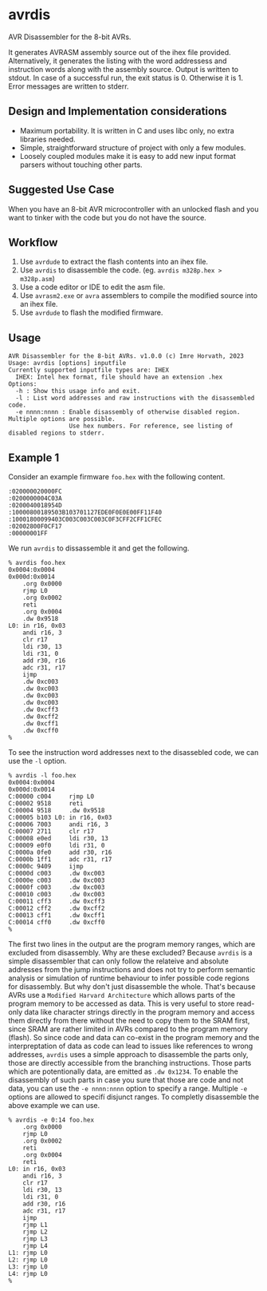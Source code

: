 # avrdis
AVR Disassembler for the 8-bit AVRs.

It generates AVRASM assembly source out of the ihex file provided. Alternatively, it generates the listing with the word addressess and instruction words along with the assembly source.
Output is written to stdout. In case of a successful run, the exit status is 0. Otherwise it is 1. Error messages are written to stderr.

## Design and Implementation considerations

- Maximum portability. It is written in C and uses libc only, no extra libraries needed.
- Simple, straightforward structure of project with only a few modules.
- Loosely coupled modules make it is easy to add new input format parsers without touching other parts.

## Suggested Use Case

When you have an 8-bit AVR microcontroller with an unlocked flash and you want to tinker with the code but you do not have the source.

## Workflow

1. Use `avrdude` to extract the flash contents into an ihex file.
2. Use `avrdis` to disassemble the code. (eg. `avrdis m328p.hex > m328p.asm`)
3. Use a code editor or IDE to edit the asm file.
4. Use `avrasm2.exe` or `avra` assemblers to compile the modified source into an ihex file.
5. Use `avrdude` to flash the modified firmware.

## Usage

```
AVR Disassembler for the 8-bit AVRs. v1.0.0 (c) Imre Horvath, 2023
Usage: avrdis [options] inputfile
Currently supported inputfile types are: IHEX
  IHEX: Intel hex format, file should have an extension .hex
Options:
  -h : Show this usage info and exit.
  -l : List word addresses and raw instructions with the disassembled code.
  -e nnnn:nnnn : Enable disassembly of otherwise disabled region. Multiple options are possible.
                 Use hex numbers. For reference, see listing of disabled regions to stderr.
```

## Example 1

Consider an example firmware `foo.hex` with the following content.
```
:020000020000FC
:0200000004C03A
:0200040018954D
:10000800189503B103701127EDE0F0E0E00FF11F40
:10001800099403C003C003C003C0F3CFF2CFF1CFEC
:02002800F0CF17
:00000001FF
```
We run `avrdis` to dissassemble it and get the following.
```
% avrdis foo.hex
0x0004:0x0004
0x000d:0x0014
    .org 0x0000
    rjmp L0
    .org 0x0002
    reti
    .org 0x0004
    .dw 0x9518
L0: in r16, 0x03
    andi r16, 3
    clr r17
    ldi r30, 13
    ldi r31, 0
    add r30, r16
    adc r31, r17
    ijmp
    .dw 0xc003
    .dw 0xc003
    .dw 0xc003
    .dw 0xc003
    .dw 0xcff3
    .dw 0xcff2
    .dw 0xcff1
    .dw 0xcff0
% 
```
To see the instruction word addresses next to the disassebled code, we can use the `-l` option.
```
% avrdis -l foo.hex
0x0004:0x0004
0x000d:0x0014
C:00000 c004     rjmp L0
C:00002 9518     reti
C:00004 9518     .dw 0x9518
C:00005 b103 L0: in r16, 0x03
C:00006 7003     andi r16, 3
C:00007 2711     clr r17
C:00008 e0ed     ldi r30, 13
C:00009 e0f0     ldi r31, 0
C:0000a 0fe0     add r30, r16
C:0000b 1ff1     adc r31, r17
C:0000c 9409     ijmp
C:0000d c003     .dw 0xc003
C:0000e c003     .dw 0xc003
C:0000f c003     .dw 0xc003
C:00010 c003     .dw 0xc003
C:00011 cff3     .dw 0xcff3
C:00012 cff2     .dw 0xcff2
C:00013 cff1     .dw 0xcff1
C:00014 cff0     .dw 0xcff0
% 
```
The first two lines in the output are the program memory ranges, which are excluded from disassembly. Why are these excluded? Because `avrdis` is a simple disassembler that can only follow the relateive and absolute addresses from the jump instructions and does not try to perform semantic analysis or simulation of runtime behaviour to infer possible code regions for disassembly.
But why don't just disassemble the whole. That's because AVRs use a `Modified Harvard Architecture` which allows parts of the program memory to be accessed as data. This is very useful to store read-only data like character strings directly in the program memory and access them directly from there without the need to copy them to the SRAM first, since SRAM are rather limited in AVRs compared to the program memory (flash).
So since code and data can co-exist in the program memory and the interpreptation of data as code can lead to issues like references to wrong addresses, `avrdis` uses a simple approach to disassemble the parts only, those are directly accessible from the branching instructions.
Those parts which are potentionally data, are emitted as `.dw 0x1234`. To enable the disassembly of such parts in case you sure that those are code and not data, you can use the `-e nnnn:nnnn` option to specify a range. Multiple `-e` options are allowed to specifí disjunct ranges.
To completly disassemble the above example we can use.
```
% avrdis -e 0:14 foo.hex
    .org 0x0000
    rjmp L0
    .org 0x0002
    reti
    .org 0x0004
    reti
L0: in r16, 0x03
    andi r16, 3
    clr r17
    ldi r30, 13
    ldi r31, 0
    add r30, r16
    adc r31, r17
    ijmp
    rjmp L1
    rjmp L2
    rjmp L3
    rjmp L4
L1: rjmp L0
L2: rjmp L0
L3: rjmp L0
L4: rjmp L0
% 
```
